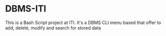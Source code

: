 # DBMS-ITI
This is a Bash Script project at ITI. It's a DBMS CLI menu based that offer to add, delete, modify and search for stored data
